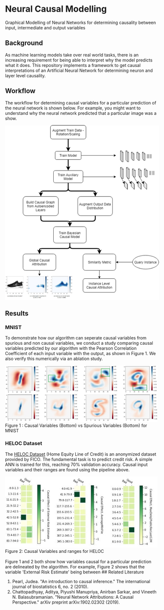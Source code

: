 # Neural Causal Modelling
Graphical Modelling of Neural Networks for determining causality between input, intermediate and output variables

## Background
As machine learning models take over real world tasks, there is an increasing requirement for being able to 
interpret why the model predicts what it does.
This repository implements a framework to get causal interpretations of an Artificial Neural Network for determining neuron and layer level causality.

## Workflow 
The workflow for determining causal variables for a particular prediction of the neural network is shown below. For example, you might want to understand why the neural network predicted that a particular image was a show.

<p align="center">
  <img src="./images/workflow.png" width="600"> 
</p>


## Results
### MNIST
To demonstrate how our algorithm can seperate causal variables from spurious and non causal variables, we conduct a study comparing causal variables predicted by our algorithm with the Pearson Correlation Coefficient of each input variable with the output, as shown in Figure 1. We also verify this numerically via an ablation study. 

  <img src="./images/MNIST.jpg" width="500"> 
  <caption>Figure 1 : Causal Variables (Bottom) vs Spurious Variables (Bottom) for MNIST  </caption>


### HELOC Dataset
The [HELOC Dataset](https://community.fico.com/s/explainable-machine-learning-challenge?tabset-3158a=2) (Home Equity Line of Credit) is an anonymized dataset provided by FICO.
The fundamental task is to predict credit risk. A simple ANN is trained for this, reaching 70% validation accuracy. Causal input variables and their ranges are found using the pipeline above.
 

  <img src="./images/HELOC.jpg" width="500"> 
  <caption>Figure 2: Causal Variables and ranges for HELOC</caption>
<br/><br/>
Figure 1 and 2 both show how variables causal for a particular prediction are delineated by the algorithm. For example, Figure 2 shows that the variable 'External Risk Estimate' being between  
  ## Related Literature
  
  1. Pearl, Judea. "An introduction to causal inference." The international journal of biostatistics 6, no. 2 (2010).
  2. Chattopadhyay, Aditya, Piyushi Manupriya, Anirban Sarkar, and Vineeth N. Balasubramanian. "Neural Network Attributions: A Causal Perspective." arXiv preprint arXiv:1902.02302 (2019).


